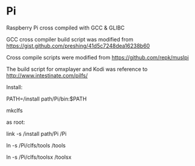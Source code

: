 # Pi
Raspberry Pi cross compiled with GCC &amp; GLIBC  

GCC cross compiler build script was modified from  https://gist.github.com/preshing/41d5c7248dea16238b60

Cross compile scripts were modified from  https://github.com/repk/muslpi

The build script for omxplayer and Kodi was reference to http://www.intestinate.com/pilfs/

Install:

PATH=/install path/Pi/bin:$PATH

mkclfs

as root:

link -s /install path/Pi  /Pi

ln -s /Pi/clfs/tools /tools

ln -s /Pi/clfs/toolsx /toolsx

